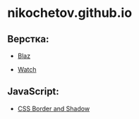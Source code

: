 # nikochetov.github.io
## Верстка:
- [Blaz](https://nikochetov.github.io/layout/blaz/)
+ [Watch](https://nikochetov.github.io/layout/watch/)
## JavaScript:
- [CSS Border and Shadow](nikochetov.github.io/JS/Border/index.html)

